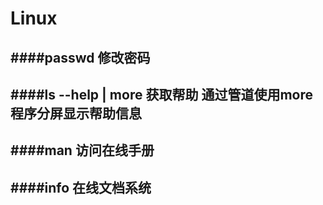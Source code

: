 # Linux

####passwd 
修改密码
----
####ls --help | more 
获取帮助 通过管道使用more程序分屏显示帮助信息
----
####man 
访问在线手册
----
####info 
在线文档系统
----
